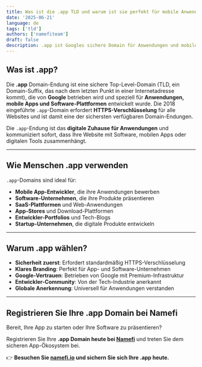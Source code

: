 ```yaml
---
title: Was ist die .app TLD und warum ist sie perfekt für mobile Anwendungen?
date: '2025-06-21'
language: de
tags: ['tld']
authors: ['namefiteam']
draft: false
description: .app ist Googles sichere Domain für Anwendungen und mobile Apps. Erfahren Sie, warum sie die beste Wahl für App-Entwickler und Software-Unternehmen ist.
---
```


## **Was ist .app?**

Die **.app** Domain-Endung ist eine sichere Top-Level-Domain (TLD, ein Domain-Suffix, das nach dem letzten Punkt in einer Internetadresse kommt), die von **Google** betrieben wird und speziell für **Anwendungen, mobile Apps und Software-Plattformen** entwickelt wurde. Die 2018 eingeführte `.app`-Domain erfordert **HTTPS-Verschlüsselung** für alle Websites und ist damit eine der sichersten verfügbaren Domain-Endungen.

Die `.app`-Endung ist das **digitale Zuhause für Anwendungen** und kommuniziert sofort, dass Ihre Website mit Software, mobilen Apps oder digitalen Tools zusammenhängt.

---

## **Wie Menschen .app verwenden**

`.app`-Domains sind ideal für:

* **Mobile App-Entwickler**, die ihre Anwendungen bewerben
* **Software-Unternehmen**, die ihre Produkte präsentieren
* **SaaS-Plattformen** und Web-Anwendungen
* **App-Stores** und Download-Plattformen
* **Entwickler-Portfolios** und Tech-Blogs
* **Startup-Unternehmen**, die digitale Produkte entwickeln

---

## **Warum .app wählen?**

* **Sicherheit zuerst**: Erfordert standardmäßig HTTPS-Verschlüsselung
* **Klares Branding**: Perfekt für App- und Software-Unternehmen
* **Google-Vertrauen**: Betrieben von Google mit Premium-Infrastruktur
* **Entwickler-Community**: Von der Tech-Industrie anerkannt
* **Globale Anerkennung**: Universell für Anwendungen verstanden

---

## **Registrieren Sie Ihre .app Domain bei Namefi**

Bereit, Ihre App zu starten oder Ihre Software zu präsentieren?

Registrieren Sie Ihre **.app Domain heute bei [Namefi](https://namefi.io)** und treten Sie dem sicheren App-Ökosystem bei.

👉 **Besuchen Sie [namefi.io](https://namefi.io) und sichern Sie sich Ihre .app heute.**